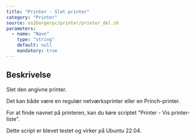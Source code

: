 ```yaml
---
title: "Printer - Slet printer"
category: "Printer"
source: os2borgerpc/printer/printer_del.sh
parameters:
  - name: "Navn"
    type: "string"
    default: null
    mandatory: true
---
```


## Beskrivelse
Slet den angivne printer.

Det kan både være en regulær netværksprinter eller en Princh-printer.

For at finde navnet på printeren, kan du køre scriptet "Printer - Vis printer-liste".

Dette script er blevet testet og virker på Ubuntu 22.04.